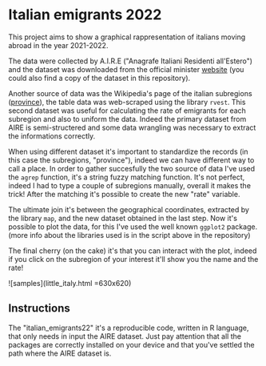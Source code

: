 # Italian emigrants 2022

This project aims to show a graphical rappresentation of italians moving abroad in the year 2021-2022. 

The data were collected by A.I.R.E ("Anagrafe Italiani Residenti all'Estero") and the dataset was downloaded from the official minister [website](http://ucs.interno.gov.it/ucs/contenuti/Anagrafe_degli_italiani_residenti_all_estero_a.i.r.e._int_00041-8067961.htm) (you could also find a copy of the dataset in this repository).

Another source of data was the Wikipedia's page of the italian subregions ([province](https://it.wikipedia.org/wiki/Province_d%27Italia)), the table data was web-scraped using the library `rvest`. This second dataset was useful for calculating the rate of emigrants for each subregion and also to uniform the data. Indeed the primary dataset from AIRE is semi-structered and some data wrangling was necessary to extract the informations correctly. 

When using different dataset it's important to standardize the records (in this case the subregions, "province"),
indeed we can have different way to call a place. In order to gather succesfully the two source of data I've used the `agrep` function, it's a string fuzzy matching function. It's not perfect, indeed I had to type a couple of subregions manually, overall it makes the trick! After the matching it's possible to create the new "rate" variable. 

The ultimate join it's between the geographical coordinates, extracted by the library `map`, and the new dataset obtained in the last step. 
Now it's possible to plot the data, for this I've used the well known `ggplot2` package.
(more info about the libraries used is in the script above in the repository)

The final cherry (on the cake) it's that you can interact with the plot, indeed if you click on the subregion of your interest it'll show you the name and the rate!

![samples](little_italy.html =630x620)


## Instructions

The "italian_emigrants22" it's a reproducible code, written in R language, that only needs in input the AIRE dataset.
Just pay attention that all the packages are correctly installed on your device and that you've settled the path where the AIRE dataset is. 












